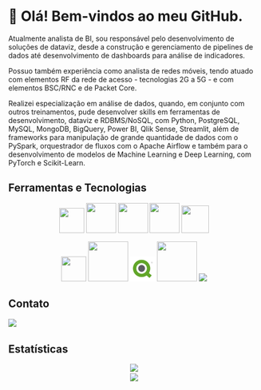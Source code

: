 # 👋 Olá! Bem-vindos ao meu GitHub.

Atualmente analista de BI, sou responsável pelo desenvolvimento de soluções de dataviz, desde a construção e gerenciamento de pipelines de dados até desenvolvimento de dashboards para análise de indicadores.

Possuo também experiência como analista de redes móveis, tendo atuado com elementos RF da rede de acesso - tecnologias 2G a 5G - e com elementos BSC/RNC e de Packet Core.

Realizei especialização em análise de dados, quando, em conjunto com outros treinamentos, pude desenvolver skills em ferramentas de desenvolvimento, dataviz e RDBMS/NoSQL, com Python, PostgreSQL, MySQL, MongoDB, BigQuery, Power BI, Qlik Sense, Streamlit, além de frameworks para manipulação de grande quantidade de dados com o PySpark, orquestrador de fluxos com o Apache Airflow e também para o desenvolvimento de modelos de Machine Learning e Deep Learning, com PyTorch e Scikit-Learn.

## Ferramentas e Tecnologias

<div align="center">
<img src="https://cdn.jsdelivr.net/gh/devicons/devicon@latest/icons/python/python-original-wordmark.svg" width="50" height="50"/> <img src="https://cdn.jsdelivr.net/gh/devicons/devicon@latest/icons/apachespark/apachespark-original-wordmark.svg" width="60" height="60"/> <img src="https://cdn.jsdelivr.net/gh/devicons/devicon@latest/icons/postgresql/postgresql-plain-wordmark.svg" width="60" height="60"/> <img src="https://cdn.jsdelivr.net/gh/devicons/devicon@latest/icons/mysql/mysql-original-wordmark.svg" width="60" height="60"/> <img src="https://cdn.jsdelivr.net/gh/devicons/devicon@latest/icons/mongodb/mongodb-original-wordmark.svg" width="55" height="55"/>

<img src="https://avatars.githubusercontent.com/u/42988494?s=200&v=4" width="50" height="50"/> <img src="https://cdn.jsdelivr.net/gh/devicons/devicon@latest/icons/streamlit/streamlit-original-wordmark.svg" width="80" height="80"/> <img src="https://github.com/jorgeplatero/qlik_sense_fundamental/blob/df95a04d352e385e90585f21ceca51855ca5e810/img/icone_qlik.png" width="50" height="50"/> <img src="https://cdn.jsdelivr.net/gh/devicons/devicon@latest/icons/git/git-original-wordmark.svg" width="80" height="80"/> <img src="https://cdn.jsdelivr.net/gh/devicons/devicon@latest/icons/apacheairflow/apacheairflow-original-wordmark.svg" height="80"/>

</div>

## Contato
<a href="https://www.linkedin.com/in/jorgeplatero" target="_blank"><img loading="lazy" src="https://img.shields.io/badge/-LinkedIn-%230077B5?style=for-the-badge&logo=linkedin&logoColor=white" target="_blank"></a>   

## Estatísticas

<div align="center">
  <a href="https://github.com/jorgeplatero">
  <div align="center">
  <img width="50%" src="https://github-readme-stats.vercel.app/api?username=jorgeplatero&show_icons=true&theme=tokyonight"/>
  </div>
  <div align="center">
  <img width="50%" src="https://github-readme-stats.vercel.app/api/top-langs/?username=jorgeplatero&layout=compact&theme=tokyonight"/>
  </div>
</div>
